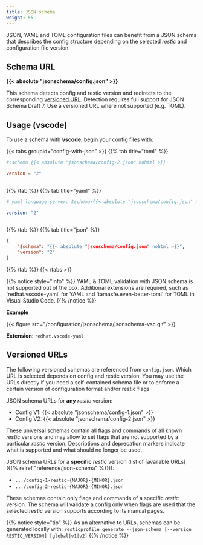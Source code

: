 ```yaml
---
title: JSON schema
weight: 55
---
```


JSON, YAML and TOML configuration files can benefit from a JSON schema that describes the 
config structure depending on the selected *restic* and configuration file version.

## Schema URL

**{{< absolute "jsonschema/config.json" >}}**

This schema detects config and restic version and redirects to the corresponding [versioned URL](#versioned-urls).
Detection requires full support for JSON Schema Draft 7. Use a versioned URL where not supported (e.g. TOML). 

## Usage (vscode)

To use a schema with **vscode**, begin your config files with:

{{< tabs groupid="config-with-json" >}}
{{% tab title="toml" %}}
``````toml
#:schema {{< absolute "jsonschema/config-2.json" nohtml >}}

version = "2"
 
``````
{{% /tab %}}
{{% tab title="yaml" %}}
``````yaml
# yaml-language-server: $schema={{< absolute "jsonschema/config.json" nohtml >}}

version: "2"
 
``````
{{% /tab %}}
{{% tab title="json" %}}
``````json
{
    "$schema": "{{< absolute "jsonschema/config.json" nohtml >}}",
    "version": "2"
}
``````
{{% /tab %}}
{{< /tabs >}}

{{% notice style="info" %}}
YAML & TOML validation with JSON schema is not supported out of the box. Additional extensions are required, such as 'redhat.vscode-yaml' for YAML and 'tamasfe.even-better-toml' for TOML in Visual Studio Code.
{{% /notice %}}

**Example**

{{< figure src="/configuration/jsonschema/jsonschema-vsc.gif" >}}

**Extension**: `redhat.vscode-yaml`


## Versioned URLs

The following versioned schemas are referenced from `config.json`. Which URL is selected depends 
on config and restic version. You may use the URLs directly if you need a self-contained schema 
file or to enforce a certain version of configuration format and/or restic flags

JSON schema URLs for **any** *restic* version:

* Config V1: {{< absolute "jsonschema/config-1.json" >}}
* Config V2: {{< absolute "jsonschema/config-2.json" >}}

These universal schemas contain all flags and commands of all known *restic* versions and 
may allow to set flags that are not supported by a particular *restic* version. Descriptions 
and deprecation markers indicate what is supported and what should no longer be used.

JSON schema URLs for a **specific** *restic* version (list of [available URLs]({{% relref "reference/json-schema" %}})):

* `.../config-1-restic-{MAJOR}-{MINOR}.json`
* `.../config-2-restic-{MAJOR}-{MINOR}.json`

These schemas contain only flags and commands of a specific *restic* version. The schema will 
validate a config only when flags are used that the selected *restic* version supports 
according to its manual pages.

{{% notice style="tip" %}}
As an alternative to URLs, schemas can be generated locally with: 
`resticprofile generate --json-schema [--version RESTIC_VERSION] [global|v1|v2]`
{{% /notice %}}
